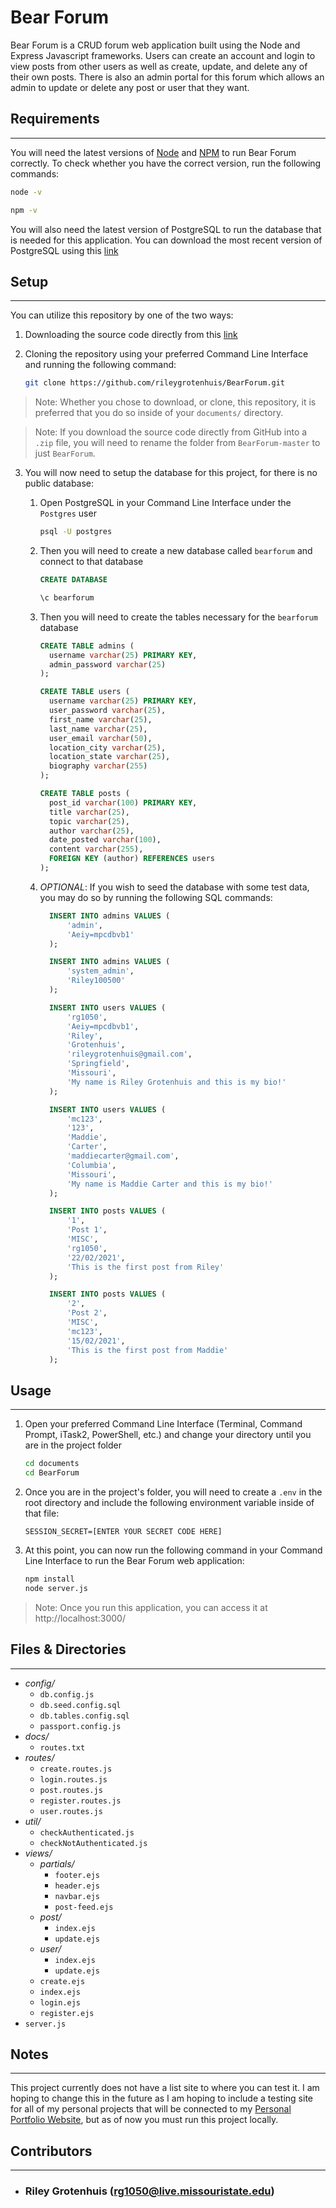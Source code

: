 # Bear Forum

Bear Forum is a CRUD forum web application built using the Node and Express Javascript frameworks. Users can create an account and login to view posts from other users as well as create, update, and delete any of their own posts. There is also an admin portal for this forum which allows an admin to update or delete any post or user that they want.

## Requirements

---

You will need the latest versions of [Node](https://nodejs.org/en/download/) and [NPM](https://www.npmjs.com/get-npm) to run Bear Forum correctly. To check whether you have the correct version, run the following commands:

```bash
node -v
```

```bash
npm -v
```

You will also need the latest version of PostgreSQL to run the database that is needed for this application. You can download the most recent version of PostgreSQL using this [link](https://www.postgresql.org/download/)

## Setup

---

You can utilize this repository by one of the two ways:

1. Downloading the source code directly from this [link](https://github.com/rileygrotenhuis/BearForum/archive/refs/heads/master.zip)

2. Cloning the repository using your preferred Command Line Interface and running the following command:

    ```bash
    git clone https://github.com/rileygrotenhuis/BearForum.git
    ```

> Note: Whether you chose to download, or clone, this repository, it is preferred that you do so inside of your `documents/` directory.

> Note: If you download the source code directly from GitHub into a `.zip` file, you will need to rename the folder from `BearForum-master` to just `BearForum`.

3. You will now need to setup the database for this project, for there is no public database:

    1. Open PostgreSQL in your Command Line Interface under the `Postgres` user

        ```bash
        psql -U postgres
        ```

    2. Then you will need to create a new database called `bearforum` and connect to that database

        ```sql
        CREATE DATABASE
        ```

        ```bash
        \c bearforum
        ```

    3. Then you will need to create the tables necessary for the `bearforum` database

        ```sql
        CREATE TABLE admins (
          username varchar(25) PRIMARY KEY,
          admin_password varchar(25)
        );

        CREATE TABLE users (
          username varchar(25) PRIMARY KEY,
          user_password varchar(25),
          first_name varchar(25),
          last_name varchar(25),
          user_email varchar(50),
          location_city varchar(25),
          location_state varchar(25),
          biography varchar(255)
        );

        CREATE TABLE posts (
          post_id varchar(100) PRIMARY KEY,
          title varchar(25),
          topic varchar(25),
          author varchar(25),
          date_posted varchar(100),
          content varchar(255),
          FOREIGN KEY (author) REFERENCES users
        );
        ```

    4. _OPTIONAL_: If you wish to seed the database with some test data, you may do so by running the following SQL commands:

        ```sql
          INSERT INTO admins VALUES (
              'admin',
              'Aeiy=mpcdbvb1'
          );

          INSERT INTO admins VALUES (
              'system_admin',
              'Riley100500'
          );

          INSERT INTO users VALUES (
              'rg1050',
              'Aeiy=mpcdbvb1',
              'Riley',
              'Grotenhuis',
              'rileygrotenhuis@gmail.com',
              'Springfield',
              'Missouri',
              'My name is Riley Grotenhuis and this is my bio!'
          );

          INSERT INTO users VALUES (
              'mc123',
              '123',
              'Maddie',
              'Carter',
              'maddiecarter@gmail.com',
              'Columbia',
              'Missouri',
              'My name is Maddie Carter and this is my bio!'
          );

          INSERT INTO posts VALUES (
              '1',
              'Post 1',
              'MISC',
              'rg1050',
              '22/02/2021',
              'This is the first post from Riley'
          );

          INSERT INTO posts VALUES (
              '2',
              'Post 2',
              'MISC',
              'mc123',
              '15/02/2021',
              'This is the first post from Maddie'
          );
        ```

## Usage

---

1. Open your preferred Command Line Interface (Terminal, Command Prompt, iTask2, PowerShell, etc.) and change your directory until you are in the project folder

    ```bash
    cd documents
    cd BearForum
    ```

2. Once you are in the project's folder, you will need to create a `.env` in the root directory and include the following environment variable inside of that file:

    ```env
    SESSION_SECRET=[ENTER YOUR SECRET CODE HERE]
    ```

3. At this point, you can now run the following command in your Command Line Interface to run the Bear Forum web application:

    ```bash
    npm install
    node server.js
    ```

> Note: Once you run this application, you can access it at http://localhost:3000/

## Files & Directories

---

-   _config/_
    -   `db.config.js`
    -   `db.seed.config.sql`
    -   `db.tables.config.sql`
    -   `passport.config.js`
-   _docs/_
    -   `routes.txt`
-   _routes/_
    -   `create.routes.js`
    -   `login.routes.js`
    -   `post.routes.js`
    -   `register.routes.js`
    -   `user.routes.js`
-   _util/_
    -   `checkAuthenticated.js`
    -   `checkNotAuthenticated.js`
-   _views/_
    -   _partials/_
        -   `footer.ejs`
        -   `header.ejs`
        -   `navbar.ejs`
        -   `post-feed.ejs`
    -   _post/_
        -   `index.ejs`
        -   `update.ejs`
    -   _user/_
        -   `index.ejs`
        -   `update.ejs`
    -   `create.ejs`
    -   `index.ejs`
    -   `login.ejs`
    -   `register.ejs`
-   `server.js`

## Notes

---

This project currently does not have a list site to where you can test it. I am hoping to change this in the future as I am hoping to include a testing site for all of my personal projects that will be connected to my [Personal Portfolio Website](http://rileygrotenhuis.com/), but as of now you must run this project locally.

## Contributors

---

-   ### Riley Grotenhuis (rg1050@live.missouristate.edu)
